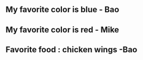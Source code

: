 ## My favorite color is blue - Bao

## My favorite color is red - Mike

## Favorite food : chicken wings -Bao